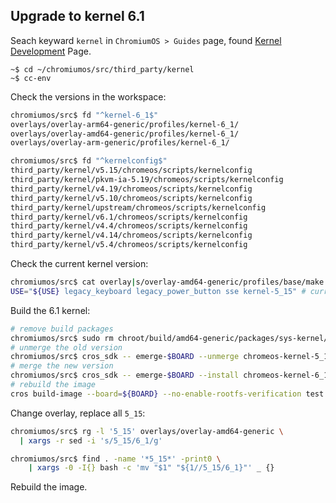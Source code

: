 ## Upgrade to kernel 6.1

Seach keyward `kernel` in `ChromiumOS > Guides` page, found [Kernel Development]( https://www.chromium.org/chromium-os/developer-library/guides/kernel/kernel-development/) Page.

```
~$ cd ~/chromiumos/src/third_party/kernel
~$ cc-env
```

Check the versions in the workspace:

```sh
chromiumos/src$ fd "^kernel-6_1$"
overlays/overlay-arm64-generic/profiles/kernel-6_1/
overlays/overlay-amd64-generic/profiles/kernel-6_1/
overlays/overlay-arm-generic/profiles/kernel-6_1/

chromiumos/src$ fd "^kernelconfig$"
third_party/kernel/v5.15/chromeos/scripts/kernelconfig
third_party/kernel/pkvm-ia-5.19/chromeos/scripts/kernelconfig
third_party/kernel/v4.19/chromeos/scripts/kernelconfig
third_party/kernel/v5.10/chromeos/scripts/kernelconfig
third_party/kernel/upstream/chromeos/scripts/kernelconfig
third_party/kernel/v6.1/chromeos/scripts/kernelconfig
third_party/kernel/v4.4/chromeos/scripts/kernelconfig
third_party/kernel/v4.14/chromeos/scripts/kernelconfig
third_party/kernel/v5.4/chromeos/scripts/kernelconfig
```

Check the current kernel version:

```sh
chromiumos/src$ cat overlay|s/overlay-amd64-generic/profiles/base/make.defaults | grep 'kernel-'
USE="${USE} legacy_keyboard legacy_power_button sse kernel-5_15" # current version 5.15
```

Build the 6.1 kernel:

```sh
# remove build packages
chromiumos/src$ sudo rm chroot/build/amd64-generic/packages/sys-kernel/chromeos-kernel-*.tbz2
# unmerge the old version
chromiumos/src$ cros_sdk -- emerge-$BOARD --unmerge chromeos-kernel-5_15
# merge the new version
chromiumos/src$ cros_sdk -- emerge-$BOARD --install chromeos-kernel-6_1
# rebuild the image
cros build-image --board=${BOARD} --no-enable-rootfs-verification test
```

Change overlay, replace all `5_15`:

```sh
chromiumos/src$ rg -l '5_15' overlays/overlay-amd64-generic \
  | xargs -r sed -i 's/5_15/6_1/g'

chromiumos/src$ find . -name '*5_15*' -print0 \
    | xargs -0 -I{} bash -c 'mv "$1" "${1//5_15/6_1}"' _ {}
```

Rebuild the image.
